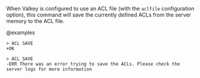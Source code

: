 When Valkey is configured to use an ACL file (with the `aclfile` configuration
option), this command will save the currently defined ACLs from the server memory to the ACL file.

@examples

```
> ACL SAVE
+OK

> ACL SAVE
-ERR There was an error trying to save the ACLs. Please check the server logs for more information
```
